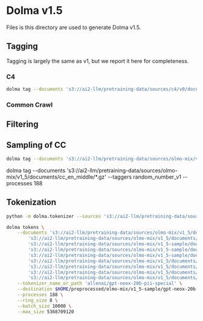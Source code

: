 # Dolma v1.5

Files is this directory are used to generate Dolma v1.5.

## Tagging

Tagging is largely the same as v1, but we report it here for completeness.

### C4

```bash
dolma tag --documents 's3://ai2-llm/pretraining-data/sources/c4/v0/documents/train/*.gz' --taggers pii_regex_with_counts_v2 --processes 188
```

### Common Crawl

## Filtering

## Sampling of CC

```bash
dolma tag --documents 's3://ai2-llm/pretraining-data/sources/olmo-mix/v1_5/documents/cc_en_head/*.gz' 's3://ai2-llm/pretraining-data/sources/olmo-mix/v1_5/documents/cc_en_tail/*.gz' --taggers random_number_v1 --processes 188
```

dolma tag --documents 's3://ai2-llm/pretraining-data/sources/olmo-mix/v1_5/documents/cc_en_middle/*.gz' --taggers random_number_v1 --processes 188

## Tokenization

```bash
python -m dolma.tokenizer --sources 's3://ai2-llm/pretraining-data/sources/olmo-mix/v1_5/documents/*/*' --destination $HOME/preprocessed/olmo-mix/v1_5/gpt-neox-20b-pii-special --num-writers 188 --max-size 17179869184
```

```bash
dolma tokens \
    --documents 's3://ai2-llm/pretraining-data/sources/olmo-mix/v1_5/documents/books/*' \
        's3://ai2-llm/pretraining-data/sources/olmo-mix/v1_5/documents/c4/*' \
        's3://ai2-llm/pretraining-data/sources/olmo-mix/v1_5-sample/documents/cc_en_head/*' \
        's3://ai2-llm/pretraining-data/sources/olmo-mix/v1_5-sample/documents/cc_en_middle/*' \
        's3://ai2-llm/pretraining-data/sources/olmo-mix/v1_5-sample/documents/cc_en_tail/*' \
        's3://ai2-llm/pretraining-data/sources/olmo-mix/v1_5/documents/pes2o/*' \
        's3://ai2-llm/pretraining-data/sources/olmo-mix/v1_5/documents/reddit/*' \
        's3://ai2-llm/pretraining-data/sources/olmo-mix/v1_5/documents/stack/*' \
        's3://ai2-llm/pretraining-data/sources/olmo-mix/v1_5/documents/wiki/*' \
    --tokenizer_name_or_path 'allenai/gpt-neox-20b-pii-special' \
    --destination $HOME/preprocessed/olmo-mix/v1_5-sample/gpt-neox-20b-pii-special \
    --processes 188 \
    --ring_size 8 \
    --batch_size 10000 \
    --max_size 5368709120
```
